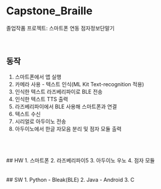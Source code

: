 # Capstone_Braille
졸업작품 프로젝트: 스마트폰 연동 점자정보단말기
<br> 
<br> 
<br> 

## 동작  
1. 스마트폰에서 앱 실행
2. 카메라 사용 - 텍스트 인식(ML Kit Text-recognition 적용)
3. 인식한 텍스트 라즈베리파이로 BLE 전송
4. 인식한 텍스트 TTS 출력
5. 라즈베리파이에서 BLE 사용해 스마트폰과 연결
6. 텍스트 수신
7. 시리얼로 아두이노 전송
8. 아두이노에서 한글 자모음 분리 및 점자 모듈 출력
<br> 
<br> 
<br> 
## HW  
1. 스마트폰  
2. 라즈베리파이5  
3. 아두이노 우노  
4. 점자 모듈  
<br> 
<br> 
<br> 
## SW
1. Python - Bleak(BLE)  
2. Java - Android  
3. C  


